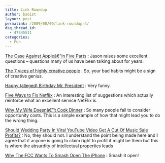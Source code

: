 ```yaml
---
title: Link Roundup
author: bsoist
layout: post
permalink: /2009/08/09/link-roundup-4/
dsq_thread_id:
  - 47845511
categories:
  - Fun
---
```

<a href="http://calacanis.com/2009/08/08/the-case-against-apple-in-five-parts/" tags="apple,itunes,iphone,stevejobs">The Case Against Appleâ€“in Five Parts</a>
:   Jason raises some excellent questions &#8211; questions many of us have been talking about for years. 

<a href="http://archive.salon.com/people/feature/2000/02/09/sevenvices/print.html" tags="writing,vices,creativity,alcohol,vice,inspiration">The 7 vices of highly creative people</a>
:   So, your bad habits might be a sign of creative genius. 

<a href="http://www.dailykos.com/storyonly/2009/8/4/761820/-Happy-(alleged)-Birthday,-Mr.-President!" tags="humor,obama,birthers">Happy (alleged) Birthday Mr. President</a>
:   Very funny. 

<a href="http://www.time.com/time/arts/article/0,8599,1914225,00.html" tags="netflix,film,movie">Five Ways to Fix Netflix</a>
:   An interesting list of suggestions which actually reinforce what an excellent service NetFlix is. 

<a href="http://freakonomics.blogs.nytimes.com/2009/08/03/why-my-wife-doesnt-cook-dinner/" tags="cooking,economics">Why My Wife Doesnâ€™t Cook Dinner</a>
:   So many people fail to consider opportunity costs. This is a simple example of how that might lead you to do the wrong thing. 

<a href="http://techdirt.com/articles/20090731/0148415723.shtml" tags="onlinevideo,youtube,wedding,music">Should Wedding Party In Viral YouTube Video Get A Cut Of Music Sale Profits?</a>
:   No, they should not. I understand the point being made here and I agree that if anyone is going to claim right to profit it might be them but this is where the absurdity of intellectual properties leads 

<a href="http://www.techcrunch.com/2009/08/01/why-the-fcc-wants-to-smash-open-the-iphone/" tags="google,internet,fcc,wireless,iphone,mobile,open,apple,att">Why The FCC Wants To Smash Open The iPhone</a>
:   Smash it open!